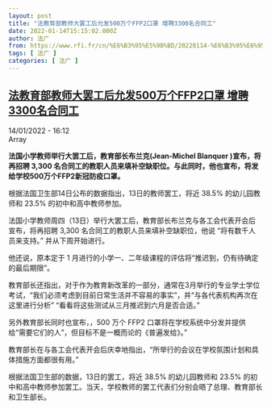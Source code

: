 ```yaml
---
layout: post
title: "法教育部教师大罢工后允发500万个FFP2口罩 增聘3300名合同工"
date: 2022-01-14T15:15:02.000Z
author: 法广
from: https://www.rfi.fr/cn/%E6%B3%95%E5%9B%BD/20220114-%E6%B3%95%E6%95%99%E8%82%B2%E9%83%A8%E6%95%99%E5%B8%88%E5%A4%A7%E7%BD%A2%E5%B7%A5%E5%90%8E%E5%85%81%E5%8F%91500%E4%B8%87%E4%B8%AAffp2%E5%8F%A3%E7%BD%A9-%E5%A2%9E%E8%81%983300%E5%90%8D%E5%90%88%E5%90%8C%E5%B7%A5
tags: [ 法广 ]
categories: [ 法广 ]
---
```

<!--1642173302000-->
[法教育部教师大罢工后允发500万个FFP2口罩 增聘3300名合同工](https://www.rfi.fr/cn/%E6%B3%95%E5%9B%BD/20220114-%E6%B3%95%E6%95%99%E8%82%B2%E9%83%A8%E6%95%99%E5%B8%88%E5%A4%A7%E7%BD%A2%E5%B7%A5%E5%90%8E%E5%85%81%E5%8F%91500%E4%B8%87%E4%B8%AAffp2%E5%8F%A3%E7%BD%A9-%E5%A2%9E%E8%81%983300%E5%90%8D%E5%90%88%E5%90%8C%E5%B7%A5)
------

<div>
<div>14/01/2022 - 16:12</div>Array<p><strong>                    法国小学教师举行大罢工后，教育部长布兰克(Jean-Michel Blanquer )宣布，将再招聘 3,300 名合同工的教职人员来填补空缺职位。与此同时，他也宣布，将发给学校500万个FFP2新冠防疫口罩。                 </strong></p><div >                    <p>根据法国卫生部14日公布的数据指出，13日的教师罢工，将近 38.5% 的幼儿园教师和 23.5% 的初中和高中教师参加。 </p><p>法国小学教师周四（13日）举行大罢工后，教育部长布兰克与各工会代表开会后宣布，将再招聘 3,300 名合同工的教职人员来填补空缺职位，他说 “将有数千人员来支持。” 并从下周开始进行。 </p><p>他还说，原本定于 1 月进行的小学一、二年级课程的评估将“推迟到，仍有待确定的最后期限”。 </p><p>教育部长还指出，对于作为教育新改革的一部分，通常在3月举行的专业学士学位考试，“我们必须考虑到目前日常生活并不容易的事实”，并“与各代表机构再次在这里进行分析” “看看将这些测试从三月推迟到六月是否合适。” </p><p>另外教育部长同时也宣布，，500 万个 FFP2 口罩将在学校系统中分发并提供给“需要它们的人”，但目标不是一概而论的《普遍发给》。” </p><p>教育部长在与各工会代表开会后庆幸地指出，“所举行的会议在学校氛围计划和具体措施方面都很有用。” </p><p>根据法国卫生部的数据，13日的罢工，将近 38.5% 的幼儿园教师和 23.5% 的初中和高中教师参加罢工。当天，学校教师的罢工代表们分别会晤了总理、教育部长和卫生部长。 </p>                                            <div data-selfpromo-newsletter>    </div>    <div data-selfpromo-app>    </div>                </div>
</div>
